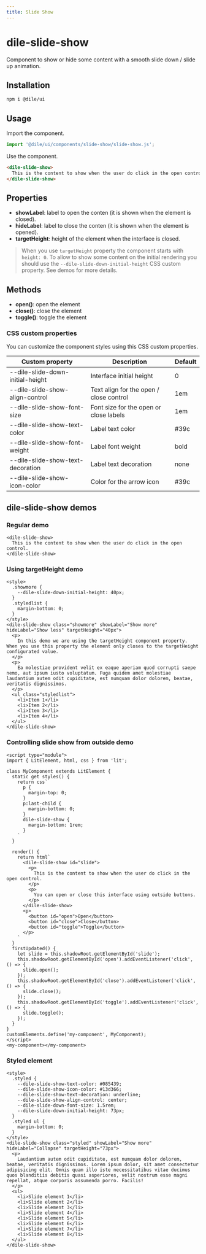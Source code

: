 ```yaml
---
title: Slide Show
---
```


# dile-slide-show

Component to show or hide some content with a smooth slide down / slide up animation.

## Installation

```bash
npm i @dile/ui
```

## Usage

Import the component.

```javascript
import '@dile/ui/components/slide-show/slide-show.js';
```

Use the component.

```html
<dile-slide-show>
  This is the content to show when the user do click in the open control.
</dile-slide-show>
```

## Properties

- **showLabel**: label to open the conten (it is shown when the element is closed).
- **hideLabel**: label to close the conten (it is shown when the element is opened).
- **targetHeight**: height of the element when the interface is closed.

> When you use ```targetHeight``` property the component starts with ```height: 0```. To allow to show some content on the initial rendering you should use the ```--dile-slide-down-initial-height``` CSS custom property. See demos for more details.

## Methods

- **open()**: open the element
- **close()**: close the element
- **toggle()**: toggle the element

### CSS custom properties

You can customize the component styles using this CSS custom properties.

Custom property | Description | Default
----------------|-------------|---------
--dile-slide-down-initial-height | Interface initial height | 0
--dile-slide-show-align-control | Text align for the open / close control | 1em
--dile-slide-show-font-size | Font size for the open or close labels | 1em
--dile-slide-show-text-color | Label text color | #39c
--dile-slide-show-font-weight | Label font weight | bold
--dile-slide-show-text-decoration | Label text decoration | none
--dile-slide-show-icon-color | Color for the arrow icon | #39c


## dile-slide-show demos

### Regular demo

```html:preview
<dile-slide-show>
  This is the content to show when the user do click in the open control.
</dile-slide-show>
```

### Using targetHeight demo

```html:preview
<style>
  .showmore {
    --dile-slide-down-initial-height: 40px;
  }
  .styledlist {
    margin-bottom: 0;
  }
</style>
<dile-slide-show class="showmore" showLabel="Show more" hideLabel="Show less" targetHeight="40px">
  <p>
    In this demo we are using the targetHeight component property. When you use this property the element only closes to the targetHeight configurated value.
  </p>
  <p>
    Ea molestiae provident velit ex eaque aperiam quod corrupti saepe nemo, aut ipsum iusto voluptatum. Fuga quidem amet molestiae laudantium autem odit cupiditate, est numquam dolor dolorem, beatae, veritatis dignissimos.
  </p>
  <ul class="styledlist">
    <li>Item 1</li>
    <li>Item 2</li>
    <li>Item 3</li>
    <li>Item 4</li>
  </ul>
</dile-slide-show>
```


### Controlling slide show from outside demo

```html:preview
<script type="module">
import { LitElement, html, css } from 'lit';

class MyComponent extends LitElement {
  static get styles() {
    return css`
      p {
        margin-top: 0;
      }
      p:last-child {
        margin-bottom: 0;
      }
      dile-slide-show {
        margin-bottom: 1rem;
      }
    `
  }

  render() {
    return html`
      <dile-slide-show id="slide">
        <p>
          This is the content to show when the user do click in the open control.
        </p>
        <p>
          You can open or close this interface using outside buttons.
        </p>
      </dile-slide-show>
      <p>
        <button id="open">Open</button>
        <button id="close">Close</button>
        <button id="toggle">Toggle</button>
      </p>
    `
  }
  firstUpdated() {
    let slide = this.shadowRoot.getElementById('slide');
    this.shadowRoot.getElementById('open').addEventListener('click', () => {
      slide.open();
    });
    this.shadowRoot.getElementById('close').addEventListener('click', () => {
      slide.close();
    });
    this.shadowRoot.getElementById('toggle').addEventListener('click', () => {
      slide.toggle();
    });
  }
}
customElements.define('my-component', MyComponent);
</script>
<my-component></my-component>
```

### Styled element

```html:preview
<style>
  .styled {
    --dile-slide-show-text-color: #085439;
    --dile-slide-show-icon-color: #13d366;
    --dile-slide-show-text-decoration: underline;
    --dile-slide-show-align-control: center;
    --dile-slide-down-font-size: 1.5rem;
    --dile-slide-down-initial-height: 73px;
  }
  .styled ul {
    margin-bottom: 0;
  }
</style>
<dile-slide-show class="styled" showLabel="Show more" hideLabel="Collapse" targetHeight="73px">
  <p>
    Laudantium autem odit cupiditate, est numquam dolor dolorem, beatae, veritatis dignissimos. Lorem ipsum dolor, sit amet consectetur adipisicing elit. Omnis quam illo iste necessitatibus vitae ducimus quos blanditiis debitis quasi asperiores, velit nostrum esse magni repellat, atque corporis assumenda porro. Facilis!
  </p>
  <ul>
    <li>Slide element 1</li>
    <li>Slide element 2</li>
    <li>Slide element 3</li>
    <li>Slide element 4</li>
    <li>Slide element 5</li>
    <li>Slide element 6</li>
    <li>Slide element 7</li>
    <li>Slide element 8</li>
  </ul>
</dile-slide-show>
```